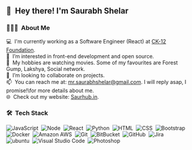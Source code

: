 ## 👋 &nbsp;Hey there! I'm Saurabh Shelar

### 👨🏻‍💻 &nbsp;About Me

💻 &nbsp;I'm currently working as a Software Engineer (React) at [CK-12 Foundation](https://ck12.org).\
🌱 &nbsp;I’m interested in front-end development and open source.\
👀 &nbsp;My hobbies are watching movies. Some of my favourites are Forest Gump, Lakshya, Social network.\
💞️ &nbsp;I’m looking to collaborate on projects.\
📫 &nbsp;You can reach me at: mr.saurabhshelar@gmail.com. I will reply asap, I promise!\for more details about me.\
🌐 &nbsp;Check out my website: [Saurhub.in](https://saurhub.in).

### 🛠 &nbsp;Tech Stack

![JavaScript](https://img.shields.io/badge/-JavaScript-05122A?style=flat&logo=javascript)&nbsp;
![Node](https://img.shields.io/badge/-Node-05122A?style=flat&logo=nodedotjs&logoColor=FFA518)&nbsp;
![React](https://img.shields.io/badge/-React-05122A?style=flat&logo=react&logoColor=808080)&nbsp;
![Python](https://img.shields.io/badge/-Python-05122A?style=flat&logo=python)&nbsp;
![HTML](https://img.shields.io/badge/-HTML-05122A?style=flat&logo=HTML5)&nbsp;
![CSS](https://img.shields.io/badge/-CSS-05122A?style=flat&logo=CSS3&logoColor=1572B6)&nbsp;
![Bootstrap](https://img.shields.io/badge/-Bootstrap-05122A?style=flat&logo=bootstrap&logoColor=563D7C)\
![Docker](https://img.shields.io/badge/-Docker-05122A?style=flat&logo=docker&logoColor=2496ED)&nbsp;
![Amazon AWS](https://img.shields.io/badge/-Amazon%20AWS-05122A?style=flat&logo=amazon-AWS&logoColor=FF9900)&nbsp;
![Git](https://img.shields.io/badge/-Git-05122A?style=flat&logo=git)&nbsp;
![BitBucket](https://img.shields.io/badge/-BitBucket-05122A?style=flat&logo=bitbucket&logoColor=0052CC)&nbsp;
![GitHub](https://img.shields.io/badge/-GitHub-05122A?style=flat&logo=github)&nbsp;
![Jira](https://img.shields.io/badge/-Jira-05122A?style=flat&logo=jira&logoColor=0052CC)\
![ubuntu](https://img.shields.io/badge/-Ubuntu-05122A?style=flat&logo=ubuntu&logoColor=E95420)&nbsp;
![Visual Studio Code](https://img.shields.io/badge/-Visual%20Studio%20Code-05122A?style=flat&logo=visual-studio-code&logoColor=007ACC)&nbsp;
![Photoshop](https://img.shields.io/badge/-Photoshop-05122A?style=flat&logo=adobe-photoshop)&nbsp;
